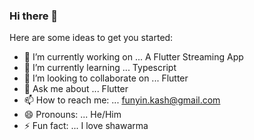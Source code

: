 ### Hi there 👋

Here are some ideas to get you started:

- 🔭 I’m currently working on ... A Flutter Streaming App
- 🌱 I’m currently learning ... Typescript
- 👯 I’m looking to collaborate on ... Flutter
- 💬 Ask me about ... Flutter
- 📫 How to reach me: ... funyin.kash@gmail.com
- 😄 Pronouns: ... He/Him
- ⚡ Fun fact: ... I love shawarma
